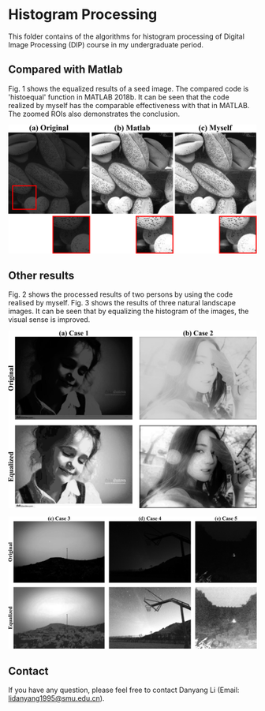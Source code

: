 # Histogram Processing 
This folder contains of the algorithms for histogram processing of Digital Image Processing (DIP) course in my undergraduate period.

## Compared with Matlab
Fig. 1 shows the equalized results of a seed image. The compared code is 'histoequal' function in MATLAB 2018b. 
It can be seen that the code realized by myself has the comparable effectiveness with that in MATLAB.
The zoomed ROIs also demonstrates the conclusion.

![Fig. 1. Results of a seed image.](./img/myself_vs_matlab.png)

## Other results
Fig. 2 shows the processed results of two persons by using the  code realised by myself.
Fig. 3 shows the results of three natural landscape images.
It can be seen that by equalizing the histogram of the images, the visual sense is improved.

![Fig. 2. Results of two persons.](./img/person.png)

![Fig. 3. Results of natural landscape.](./img/nature.png)

## Contact

If you have any question, please feel free to contact Danyang Li (Email: lidanyang1995@smu.edu.cn).